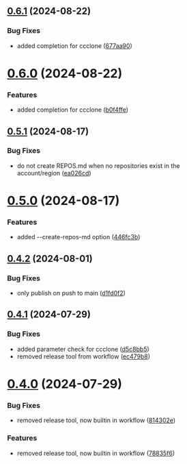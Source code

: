 ## [0.6.1](https://github.com/easytocloud/aws-utils/compare/v0.6.0...v0.6.1) (2024-08-22)


### Bug Fixes

* added completion for ccclone ([677aa90](https://github.com/easytocloud/aws-utils/commit/677aa90b5f8234d726e66fe5bf3dd5c1fb675ffd))

# [0.6.0](https://github.com/easytocloud/aws-utils/compare/v0.5.1...v0.6.0) (2024-08-22)


### Features

* added completion for ccclone ([b0f4ffe](https://github.com/easytocloud/aws-utils/commit/b0f4ffe57b1e979e37e9f4277a212b9dab6f29b2))

## [0.5.1](https://github.com/easytocloud/aws-utils/compare/v0.5.0...v0.5.1) (2024-08-17)


### Bug Fixes

* do not create REPOS.md when no repositories exist in the account/region ([ea026cd](https://github.com/easytocloud/aws-utils/commit/ea026cda238f9f0f8990e5c815b4d28966611493))

# [0.5.0](https://github.com/easytocloud/aws-utils/compare/v0.4.2...v0.5.0) (2024-08-17)


### Features

* added --create-repos-md option ([446fc3b](https://github.com/easytocloud/aws-utils/commit/446fc3b8764732c76156134f417236708ed978e0))

## [0.4.2](https://github.com/easytocloud/aws-utils/compare/v0.4.1...v0.4.2) (2024-08-01)


### Bug Fixes

* only publish on push to main ([d1fd0f2](https://github.com/easytocloud/aws-utils/commit/d1fd0f22c3761f16d86da844fef8b1135113b80b))

## [0.4.1](https://github.com/easytocloud/aws-utils/compare/v0.4.0...v0.4.1) (2024-07-29)


### Bug Fixes

* added parameter check for ccclone ([d5c8bb5](https://github.com/easytocloud/aws-utils/commit/d5c8bb5264cfbba883e80457aeb410353bfaeb1b))
* removed release tool from workflow ([ec479b8](https://github.com/easytocloud/aws-utils/commit/ec479b8c28e202ec419ffe8bf6eed39fe92b7355))

# [0.4.0](https://github.com/easytocloud/aws-utils/compare/v0.3.1...v0.4.0) (2024-07-29)


### Bug Fixes

* removed release tool, now builtin in workflow ([814302e](https://github.com/easytocloud/aws-utils/commit/814302ee5aba270cc5e8ffcd8b1c1ed99baf53c1))


### Features

* removed release tool, now builtin in workflow ([78835f6](https://github.com/easytocloud/aws-utils/commit/78835f62e72b39e3b716172a480f19bed66a68cd))
